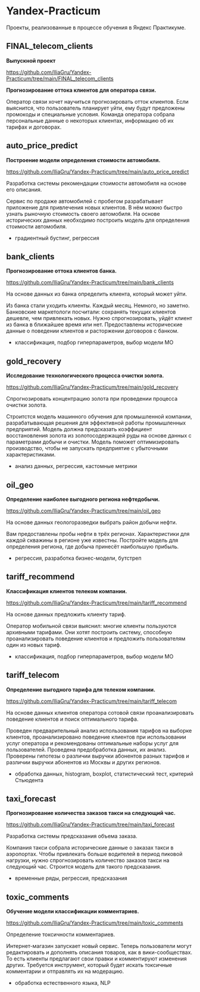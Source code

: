 # Yandex-Practicum
Проекты, реализованные в процессе обучения в Яндекс Практикуме.

## FINAL_telecom_clients
**Выпускной проект**

https://github.com/IliaGru/Yandex-Practicum/tree/main/FINAL_telecom_clients

**Прогнозирование оттока клиентов для оператора связи.**

Оператор связи хочет научиться прогнозировать отток клиентов. Если выяснится, что пользователь планирует уйти, ему будут предложены промокоды и специальные условия. Команда оператора собрала персональные данные о некоторых клиентах, информацию об их тарифах и договорах.

## auto_price_predict
**Построение модели определения стоимости автомобиля.**

https://github.com/IliaGru/Yandex-Practicum/tree/main/auto_price_predict

Разработка системы рекомендации стоимости автомобиля на основе его описания.

Сервис по продаже автомобилей с пробегом  разрабатывает приложение для привлечения новых клиентов. В нём можно быстро узнать рыночную стоимость своего автомобиля. На основе исторических данных необходимо построить модель для определения стоимости автомобиля.
- градиентный бустинг, регрессия

## bank_clients
**Прогнозирование оттока клиентов банка.**

https://github.com/IliaGru/Yandex-Practicum/tree/main/bank_clients

На основе данных из банка определить клиента, который может уйти.

Из банка стали уходить клиенты. Каждый месяц. Немного, но заметно. Банковские маркетологи посчитали: сохранять текущих клиентов дешевле, чем привлекать новых.
Нужно спрогнозировать, уйдёт клиент из банка в ближайшее время или нет. Предоставлены исторические данные о поведении клиентов и расторжении договоров с банком.
- классификация, подбор гиперпараметров, выбор модели МО

## gold_recovery
**Исследование технологического процесса очистки золота.**

https://github.com/IliaGru/Yandex-Practicum/tree/main/gold_recovery

Спрогнозировать концентрацию золота при проведении процесса очистки золота.

Строитстся модель машинного обучения для промышленной компании, разрабатывающая решения для эффективной работы промышленных предприятий. Модель должна предсказать коэффициент восстановления золота из золотосодержащей руды на основе данных с параметрами добычи и очистки. Модель поможет оптимизировать производство, чтобы не запускать предприятие с убыточными характеристиками.
- анализ данных, регрессия, кастомные метрики

## oil_geo
**Определение наиболее выгодного региона нефтедобычи.**

https://github.com/IliaGru/Yandex-Practicum/tree/main/oil_geo

На основе данных геологоразведки выбрать район добычи нефти.

Вам предоставлены пробы нефти в трёх регионах. Характеристики для каждой скважины в регионе уже известны. Постройте модель для определения региона, где добыча принесёт наибольшую прибыль.
- регрессия, разработка бизнес-модели, бутстреп

## tariff_recommend
**Классификация клиентов телеком компании.**

https://github.com/IliaGru/Yandex-Practicum/tree/main/tariff_recommend

На основе данных предложить клиенту тариф.

Оператор мобильной связи выяснил: многие клиенты пользуются архивными тарифами. Они хотят построить систему, способную проанализировать поведение клиентов и предложить пользователям один из новых тариф.
- классификация, подбор гиперпараметров, выбор модели МО

## tariff_telecom
**Определение выгодного тарифа для телеком компании.**

https://github.com/IliaGru/Yandex-Practicum/tree/main/tariff_telecom

На основе данных клиентов оператора сотовой связи проанализировать поведение клиентов и поиск оптимального тарифа.

Проведен предварительный анализ использования тарифов на выборке клиентов, проанализировано поведение клиентов при использовании услуг оператора и рекомендованы оптимальные наборы услуг для пользователей. Проведена предобработка данных, их анализ. Проверены гипотезы о различии выручки абонентов разных тарифов и различии выручки абонентов из Москвы и других регионов.
- обработка данных, histogram, boxplot, статистический тест, критерий Стьюдента

## taxi_forecast
**Прогнозирование количества заказов такси на следующий час.**

https://github.com/IliaGru/Yandex-Practicum/tree/main/taxi_forecast

Разработка системы предсказания объема заказа.

Компания такси собрала исторические данные о заказах такси в аэропортах. Чтобы привлекать больше водителей в период пиковой нагрузки, нужно спрогнозировать количество заказов такси на следующий час. Строится модель для такого предсказания.
- временные ряды, регрессия, предсказания

## toxic_comments
**Обучение модели классификации комментариев.**

https://github.com/IliaGru/Yandex-Practicum/tree/main/toxic_comments

Определение токсичности комментариев.

Интернет-магазин запускает новый сервис. Теперь пользователи могут редактировать и дополнять описания товаров, как в вики-сообществах. То есть клиенты предлагают свои правки и комментируют изменения других. Требуется инструмент, который будет искать токсичные комментарии и отправлять их на модерацию.
- обработка естественного языка, NLP
